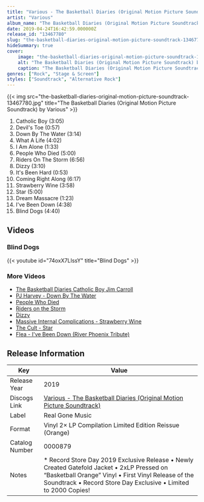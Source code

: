 ```yaml
---
title: "Various - The Basketball Diaries (Original Motion Picture Soundtrack)"
artist: "Various"
album_name: "The Basketball Diaries (Original Motion Picture Soundtrack)"
date: 2019-04-24T16:42:59.000000Z
release_id: "13467780"
slug: "the-basketball-diaries-original-motion-picture-soundtrack-13467780"
hideSummary: true
cover:
    image: "the-basketball-diaries-original-motion-picture-soundtrack-13467780.jpg"
    alt: "The Basketball Diaries (Original Motion Picture Soundtrack) by Various"
    caption: "The Basketball Diaries (Original Motion Picture Soundtrack) by Various"
genres: ["Rock", "Stage & Screen"]
styles: ["Soundtrack", "Alternative Rock"]
---
```


{{< img src="the-basketball-diaries-original-motion-picture-soundtrack-13467780.jpg" title="The Basketball Diaries (Original Motion Picture Soundtrack) by Various" >}}

<!-- section break -->

1. Catholic Boy (3:05)
2. Devil's Toe (0:57)
3. Down By The Water (3:14)
4. What A Life (4:02)
5. I Am Alone (1:33)
6. People Who Died (5:00)
7. Riders On The Storm (6:56)
8. Dizzy (3:10)
9. It's Been Hard (0:53)
10. Coming Right Along (6:17)
11. Strawberry Wine (3:58)
12. Star (5:00)
13. Dream Massacre (1:23)
14. I've Been Down (4:38)
15. Blind Dogs (4:40)

<!-- section break -->




## Videos
### Blind Dogs
{{< youtube id="74oxX7LIssY" title="Blind Dogs" >}}<br>

### More Videos

- [The Basketball Diaries Catholic Boy Jim Carroll](https://www.youtube.com/watch?v=JB72RnNJk9I)
- [PJ Harvey - Down By The Water](https://www.youtube.com/watch?v=lbq4G1TjKYg)
- [People Who Died](https://www.youtube.com/watch?v=1nkRq-ib-gU)
- [Riders on the Storm](https://www.youtube.com/watch?v=lJZTgynPGT8)
- [Dizzy](https://www.youtube.com/watch?v=3tTbcYT5pgg)
- [Massive Internal Complications - Strawberry Wine](https://www.youtube.com/watch?v=NYEr5BOl8Zs)
- [The Cult - Star](https://www.youtube.com/watch?v=LC8iMRw-DKA)
- [Flea - I've Been Down (River Phoenix Tribute)](https://www.youtube.com/watch?v=Ec2v9il6Qvs)


## Release Information
|  Key           | Value                                                |
| ---------------| ---------------------------------------------------- |
| Release Year   | 2019                                   |
| Discogs Link   | [Various - The Basketball Diaries (Original Motion Picture Soundtrack)](https://www.discogs.com/release/13467780-Various-The-Basketball-Diaries-Original-Motion-Picture-Soundtrack) |
| Label          | Real Gone Music |
| Format         | Vinyl 2× LP Compilation Limited Edition Reissue (Orange) |
| Catalog Number | 0000879 |
| Notes | * Record Store Day 2019 Exclusive Release • Newly Created Gatefold Jacket • 2xLP Pressed on “Basketball Orange” Vinyl • First Vinyl Release of the Soundtrack • Record Store Day Exclusive • Limited to 2000 Copies! |